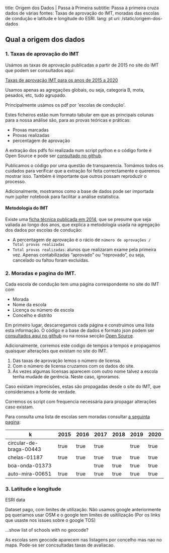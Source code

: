 title: Origem dos Dados | Passa à Primeira
subtitle: Passa à primeira cruza dados de várias fontes: Taxas de aprovação do IMT, moradas das escolas de condução e latitude e longitude do ESRI.
lang: pt
uri: /static/origem-dos-dados

## Qual a origem dos dados

### 1. Taxas de aprovação do IMT

Usámos as taxas de aprovação publicadas a partir de 2015 no site do IMT que podem ser consultados aqui:

<a href="https://www.imt-ip.pt/sites/IMTT/Portugues/EnsinoConducao/taxasdeaprovacao/Paginas/TaxasdeAprovacao.aspx">Taxas de aprovação IMT para os anos de 2015 a 2020</a>

Usamos apenas as agregações globais, ou seja, categoria B, mota, pesados, etc, tudo agrupado.

Principalmente usámos os pdf por 'escolas de condução'.

Estes ficheiros estão num formato tabular em que as principais colunas para a nossa análise são, para as provas teóricas e práticas:

- Provas marcadas
- Provas realizadas
- percentagem de aprovação


A extração dos pdfs foi realizada num script python e o código fonte é Open Source e pode ser [consultado no github](https://github.com/codecadre/imt-pass-rates).

Publicamos o código por uma questão de transparencia. Tomámos todos os cuidados para verificar que a extração foi feita correctamente e queremos mostrar isso. Também é importante que outros possam reproduzir o processo.

Adicionalmente, mostramos como a base de dados pode ser importada num jupiter notebook para facilitar a análise estatistica.

#### Metodologia do IMT


Existe uma [ficha técnica publicada em 2014](https://www.imt-ip.pt/sites/IMTT/Portugues/EnsinoConducao/taxasdeaprovacao/Paginas/TaxasdeAprovacao.aspx"), que se presume que seja valiada ao longo dos anos, que explica a metodologia usada na agregação dos dados por escolas de condução:
- A percentagem de aprovação é o rácio de `número de aprovações / Total provas realizadas`
- `Total provas realizadas`: alunos que realizaram exame pela primeira vez. Apenas contabilizadas “aprovado” ou “reprovado”, ou seja, cancelado ou faltou foram excluidas.

### 2. Moradas e pagina do IMT.

Cada escola de condução tem uma página correspondente no site do IMT com

- Morada
- Nome da escola
- Licença ou número de escola
- Concelho e distrito


Em primeiro lugar, descarregamos cada página e construímos uma lista esta informação. O código e a base de dados e formato json podem ser [consultados aqui no github](https://github.com/codecadre/imt-school-addresses) ou na nossa secção [Open Source](#open-source).

Adicionalmente, corremos este codigo de tempos a tempos e propagamos quaisquer alterações que existam no site do IMT.

1. Das taxas de aprovação lemos o número de licensa.
2. Com o número de licensa cruzamos com os dados do site.
3. Ás vezes algumas licensas aparecem com outro nome talvez a escola tenha mudade de gerência. Neste caso, ignoramos.

Caso existam imprecisões, estas são propagadas desde o site do IMT, que consideramos a fonte de verdade.

Corremos os script com frequencia necessária para propagar alterações caso existam.

Para consulta uma lista de escolas sem moradas consultar [a seguinta pagina](pagina-com-listagem-completa):

| k                       | 2015 | 2016 | 2017 | 2018 | 2019 | 2020 |
|-------------------------|------|------|------|------|------|------|
| circular-de-braga-00443 | true | true | true |      | true | true |
| chelas-01187            | true | true | true | true | true | true |
| boa-onda-01373          |      |      | true | true | true | true |
| auto-mira-00651         | true | true | true | true | true | true |

### 3. Latitude e longitude

ESRI data

Dataset pago, com limites de utilização. Não usamos google anteriormente pq queriamos usar OSM e o google tem limites de usitilização (Por os links que usaste nos issues sobre o google TOS)

...show list of schools with no geocode?

As escolas sem geocode aparecem nas listagens por concelho mas nao no mapa. Pode-se ser concsultadas taxas de avaliacao.
